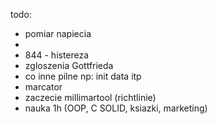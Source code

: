 

todo:
- pomiar napiecia
- 
- 844 - histereza
- zgloszenia Gottfrieda
- co inne pilne np: init data itp
- marcator
- zaczecie millimartool (richtlinie)
- nauka 1h (OOP, C SOLID, ksiazki, marketing)